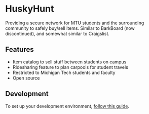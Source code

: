 # HuskyHunt
Providing a secure network for MTU students and the surrounding community to safely buy/sell items.
Similar to BarkBoard (now discontinued), and somewhat similar to Craigslist.

## Features
- Item catalog to sell stuff between students on campus
- Ridesharing feature to plan carpools for student travels
- Restricted to Michigan Tech students and faculty
- Open source

## Development

To set up your development environment, [follow this guide](https://docs.google.com/document/d/1rSDuOqgPMx_CeDBvN1eOBhjPo7JABpMkT8OJ_QSg09k/edit?usp=sharing).

